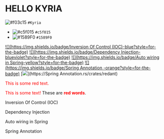 # HELLO KYRIA 
![#f03c15](https://via.placeholder.com/15/f03c15/000000?text=+) `#Kyria`
- ![#c5f015](https://via.placeholder.com/15/c5f015/000000?text=+) `#c5f015`
- ![#1589F0](https://via.placeholder.com/15/1589F0/000000?text=+) `#1589F0`


[![](https://img.shields.io/badge/Inversion Of Control (IOC)-blue?style=for-the-badge)](https://github.com/hamzamohdzubair/redant)
[![](https://img.shields.io/badge/Dependency Injection-blueviolet?style=for-the-badge)](https://hamzamohdzubair.github.io/redant/)
[![](https://img.shields.io/badge/Auto wiring in Spring-yellow?style=for-the-badge)](https://docs.rs/crate/redant/latest)
[![](https://img.shields.io/badge/Spring Annotation -orange?style=for-the-badge)](https://crates.io/crates/redant)
[![](https://img.shields.io/badge/Lib.rs-lightgrey?style=for-the-badge)](https://Spring Annotation.rs/crates/redant)

<p style='color:red'>This is some red text.</p>
<font color="red">This is some text!</font>
These are <b style='color:red'>red words</b>.


Inversion Of Control (IOC) 

Dependency Injection 

Auto wiring in Spring 

Spring Annotation 
